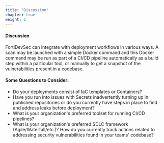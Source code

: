 ```yaml
---
title: "Discussion"
chapter: true
weight: 2 
---
```


#### Discussion

FortiDevSec can integrate with deployment workflows in various ways. A scan may be launched with a simple Docker command and this Docker command may be run as part of a CI/CD pipeline automatically as a build step within a particular tool, or manually to get a snapshot of the vulnerabilities present in a codebase.

#### Some Questions to Consider:

* Do your deployments consist of IaC templates or Containers?
* Have you run into issues with Secrets inadvertently turning up in published repositories or do you currently have steps in place to find and address leaks before deployment?
* What is your organization's preferred toolset for running CI/CD pipelines?
* What is your organization's preferred SDLC framework (Agile/Waterfall/etc.)? How do you currently track actions related to addressing security vulnerabilities found in your teams' codebase?
